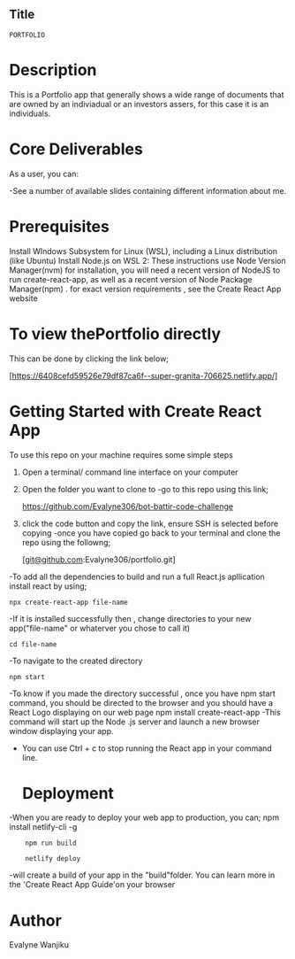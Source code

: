 ## Title
    PORTFOLIO

# Description
This is a Portfolio app that generally shows a wide range of documents that are owned by an indiviadual or an investors assers, for this case it is an individuals.

# Core Deliverables
As a user, you can:

-See a number of available slides containing different information about me.


# Prerequisites
Install WIndows Subsystem for Linux (WSL), including a Linux distribution (like Ubuntu)
Install Node.js on WSL 2: These instructions use Node Version Manager(nvm) for installation, you will need a recent version of NodeJS to run create-react-app, as well as a recent version of Node Package Manager(npm) . for exact version requirements , see the Create React App website

# To view thePortfolio directly
This can be done by clicking the link below;

[https://6408cefd59526e79df87ca6f--super-granita-706625.netlify.app/]

# Getting Started with Create React App 

To use this repo on your machine requires some simple steps
1. Open a terminal/ command line interface on your computer 
2. Open the folder you want to clone to 
    -go to this repo using this link;

     https://github.com/Evalyne306/bot-battir-code-challenge

3. click the code button and copy the link, ensure SSH is selected before copying 
    -once you have copied go back to your terminal and clone the repo using the followng;

   [git@github.com:Evalyne306/portfolio.git]


-To add all the dependencies to build and run a full React.js apllication install react by using;

    npx create-react-app file-name

-If it is installed successfully then , change directories to your new app("file-name" or whaterver you chose to call it)

    cd file-name
-To navigate to the created directory

    npm start
-To know if you made the directory successful , once you have npm start command, you should be directed to the browser and you should have a React Logo displaying on our web page
    npm install create-react-app 
-This command will start up the Node .js server and launch a new browser window displaying your app.
- You can use Ctrl + c to stop running the React app in your command line.
   # Deployment
-When you are ready to deploy your web app to production, you can;
        npm install netlify-cli -g

        npm run build 

        netlify deploy
        
-will create a build of your app in the "build"folder. You can learn more in the 'Create React App Guide'on your browser
# Author
Evalyne Wanjiku